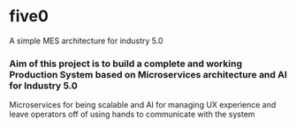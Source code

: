 # five0
A simple MES architecture for industry 5.0

### Aim of this project is to build a complete and working Production System based on Microservices architecture and AI for Industry 5.0

Microservices for being scalable and AI for managing UX experience and leave operators off of using hands to communicate with the system




